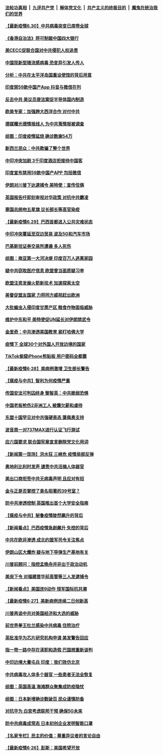 ####  [法轮功真相](../../../../basic/blob/master/README.md?t=06301702) &nbsp;|&nbsp; [九评共产党](../../../../9ping.md/blob/master/README.md?t=06301702) &nbsp;|&nbsp; [解体党文化](../../../../jtdwh.md/blob/master/README.md?t=06301702)  &nbsp;|&nbsp; [共产主义的终极目的](../../../../gczydzjmd.md/blob/master/README.md?t=06301702) &nbsp;|&nbsp; [魔鬼在统治我们的世界](../../../../mgztzwmdsj.md/blob/master/README.md?t=06301702) 

#### [【最新疫情6.30】中共病毒突变已席卷全球](../pages/nsc418/n12220711.md?t=06301702) 

#### [《香港自治法》将可制裁中国四大银行](../pages/nsc418/n12221322.md?t=06301702) 

#### [美CECC促联合国对中共侵犯人权追责](../pages/nsc418/n12221191.md?t=06301702) 

#### [中国现新型猪流感病毒 恐变异引发人传人](../pages/nsc418/n12220958.md?t=06301702) 

#### [分析：中共在太平洋岛国重设使馆的背后用意](../pages/nsc418/n12220282.md?t=06301702) 

#### [印度禁59款中国产App 抖音与微信在列](../pages/nsc418/n12220539.md?t=06301702) 

#### [反击中共  美议员提法案促半导体国内制造](../pages/nsc418/n12220479.md?t=06301702) 

#### [欧美专家：加强跨大西洋合作 对付中共](../pages/nsc418/n12220420.md?t=06301702) 

#### [德媒曝光德情报线人 为中共蒐情报被调查](../pages/nsc418/n12219959.md?t=06301702) 

#### [组图：印度疫情延烧 确诊数逾54万](../pages/nsc418/n12219019.md?t=06301702) 

#### [新西兰民众：中共欺骗了整个世界](../pages/nsc418/n12219388.md?t=06301702) 

#### [中印冲突加剧 3千印度酒店拒接待中国客](../pages/nsc418/n12220108.md?t=06301702) 

#### [印度宣布禁用59款中国产APP 包括微信](../pages/nsc418/n12220183.md?t=06301702) 

#### [伊朗对川普下达逮捕令 美特使：宣传伎俩](../pages/nsc418/n12220063.md?t=06301702) 

#### [英国报告吁即刻审视对华政策 对抗中共霸凌](../pages/nsc418/n12220075.md?t=06301702) 

#### [塞国总统吻五星旗 议长部长等高官染疫](../pages/nsc418/n12219918.md?t=06301702) 

#### [【最新疫情6.29】巴西首都进入公共灾难状态](../pages/nsc418/n12215001.md?t=06301702) 

#### [中印冲突蔓延至双边贸易 波及5G和汽车市场](../pages/nsc418/n12219705.md?t=06301702) 

#### [巴基斯坦证券交易所遭袭 多人死伤](../pages/nsc418/n12219225.md?t=06301702) 

#### [组图：南亚第一大河决堤 印度百万人逃离家园](../pages/nsc418/n12219391.md?t=06301702) 

#### [疑中共窃取医疗信息 欧盟曾当面质疑习李](../pages/nsc418/n12219204.md?t=06301702) 

#### [欧盟注资发展火箭新技术 加速探索太空](../pages/nsc418/n12219018.md?t=06301702) 

#### [美督促盟友国家 力将同方威视赶出欧洲](../pages/nsc418/n12217695.md?t=06301702) 

#### [大批蝗虫入侵印度甘蔗产区 粮食作物面临威胁](../pages/nsc418/n12218835.md?t=06301702) 

#### [维护中东和平 美特使促UN延长对伊朗禁武令](../pages/nsc418/n12218609.md?t=06301702) 

#### [金里奇：中共渗透美国教育 紧盯哈佛大学](../pages/nsc418/n12217783.md?t=06301702) 

#### [疫情下 全球30个对外国人开放边境的国家](../pages/nsc418/n12205194.md?t=06301702) 

#### [TikTok偷窥iPhone剪贴板 用户密码全都露](../pages/nsc418/n12217947.md?t=06301702) 

#### [【最新疫情6·28】美病例激增 卫生部长警告](../pages/nsc418/n12212934.md?t=06301702) 

#### [【瘟疫与中共】智利为何疫情严重](../pages/nsc418/n12217721.md?t=06301702) 

#### [传国安法可判囚终身 黎智英：中共脆弱恐惧](../pages/nsc418/n12217544.md?t=06301702) 

#### [中国老板枪伤2非洲工人 被爆欠薪和虐待](../pages/nsc418/n12217591.md?t=06301702) 

#### [东盟十国罕见对中共强硬表态 蓬佩奥支持](../pages/nsc418/n12217571.md?t=06301702) 

#### [波音周一对737MAX进行认证飞行测试](../pages/nsc418/n12217519.md?t=06301702) 

#### [应六国要求 联合国宪章宣言删除党文化用词](../pages/nsc418/n12217477.md?t=06301702) 

#### [【新闻第一现场】洪水狂 三峡危 疫情局部反弹](../pages/nsc418/n12217350.md?t=06301702) 

#### [奥地利比利时发声  谴责中共活摘人体器官](../pages/nsc418/n12216554.md?t=06301702) 

#### [美出口商拒签中共无病毒声明 且应对有招](../pages/nsc418/n12216909.md?t=06301702) 

#### [金与正是否掌控了臭名昭著的39号室？](../pages/nsc418/n12217251.md?t=06301702) 

#### [防中共渗透控制 英国推出首个大学安全指南](../pages/nsc418/n12216751.md?t=06301702) 

#### [【瘟疫与中共】秘鲁疫情陡然飙升的背后](../pages/nsc418/n12216630.md?t=06301702) 

#### [【新闻看点】巴西疫情急剧飙升 失控的背后](../pages/nsc418/n12216291.md?t=06301702) 

#### [中共在欧非渗透 成北约盟军司令关注焦点](../pages/nsc418/n12216609.md?t=06301702) 

#### [伊朗山区大爆炸 疑与地下导弹生产基地有关](../pages/nsc418/n12216637.md?t=06301702) 

#### [川普前顾问：指控孟晚舟并非出于政治动机](../pages/nsc418/n12216532.md?t=06301702) 

#### [美突下令 对福建晋华前高管等三人发逮捕令](../pages/nsc418/n12216296.md?t=06301702) 

#### [【新闻看点】美国连9动作 领军国际抗共潮](../pages/nsc418/n12215121.md?t=06301702) 

#### [【最新疫情6·27】美新病例连续二日创新高](../pages/nsc418/n12215389.md?t=06301702) 

#### [川普再谈中共对美国经济和大选的威胁](../pages/nsc418/n12214917.md?t=06301702) 

#### [前世界拳王杜兰感染中共病毒 住院治疗](../pages/nsc418/n12214771.md?t=06301702) 

#### [英批准华为芯片研究机构申请 美发警告回应](../pages/nsc418/n12214643.md?t=06301702) 

#### [指一带一路中存在渎职和造假 巴国想重新谈判](../pages/nsc418/n12214599.md?t=06301702) 

#### [中印边境大量屯兵 印度：我们效仿北京](../pages/nsc418/n12214491.md?t=06301702) 

#### [中共病毒攻人体多个器官 一些患者无法全恢复](../pages/nsc418/n12214393.md?t=06301702) 

#### [组图：英国高温 海滩群众聚集成防疫隐忧](../pages/nsc418/n12213831.md?t=06301702) 

#### [组图：日本新增确诊数破百 民众谨慎防备](../pages/nsc418/n12214024.md?t=06301702) 

#### [对抗华为 白宫考虑联邦干预 确保5G未来](../pages/nsc418/n12214112.md?t=06301702) 

#### [防中共病毒成常态 日本初创企业发明智能口罩](../pages/nsc418/n12214107.md?t=06301702) 

#### [【名家专栏】民主的价值：尊重异议者的言论自由](../pages/nsc418/n12204163.md?t=06301702) 

#### [【最新疫情6·26】彭斯：美国希望开放](../pages/nsc418/n12213008.md?t=06301702) 

